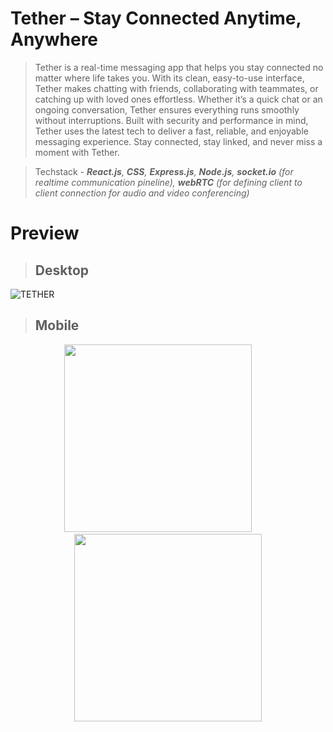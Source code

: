 # Tether – Stay Connected Anytime, Anywhere

> Tether is a real-time messaging app that helps you stay connected no matter where life takes you. With its clean, easy-to-use interface, Tether makes chatting with friends, collaborating with teammates, or catching up with loved ones effortless. Whether it’s a quick chat or an ongoing conversation, Tether ensures everything runs smoothly without interruptions. Built with security and performance in mind, Tether uses the latest tech to deliver a fast, reliable, and enjoyable messaging experience. Stay connected, stay linked, and never miss a moment with Tether.

> Techstack - ***React.js**, **CSS**, **Express.js**, **Node.js**, **socket.io** (for realtime communication pineline), **webRTC** (for defining client to client connection for audio and video conferencing)*

# Preview
> Desktop
> ---
![TETHER](https://github.com/user-attachments/assets/35af52ff-86f7-4d7b-9b78-191df4e3d054)
> 
> Mobile
> ---

<p float="left" align='center'>
  <img src="https://github.com/user-attachments/assets/2d66ca55-ba63-4c33-a666-6bb4af7d1a42" width="300" />
  &nbsp; &nbsp; &nbsp; &nbsp;
  <img src="https://github.com/user-attachments/assets/89851a20-2c39-4f75-9832-5a4769094a77" width="300" />
</p>


